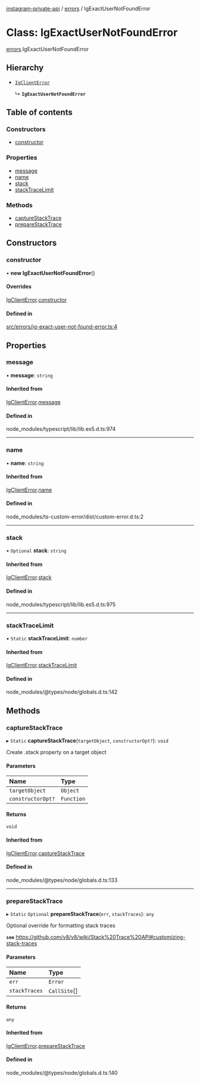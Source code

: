 [instagram-private-api](../../README.md) / [errors](../../modules/errors.md) / IgExactUserNotFoundError

# Class: IgExactUserNotFoundError

[errors](../../modules/errors.md).IgExactUserNotFoundError

## Hierarchy

- [`IgClientError`](IgClientError.md)

  ↳ **`IgExactUserNotFoundError`**

## Table of contents

### Constructors

- [constructor](IgExactUserNotFoundError.md#constructor)

### Properties

- [message](IgExactUserNotFoundError.md#message)
- [name](IgExactUserNotFoundError.md#name)
- [stack](IgExactUserNotFoundError.md#stack)
- [stackTraceLimit](IgExactUserNotFoundError.md#stacktracelimit)

### Methods

- [captureStackTrace](IgExactUserNotFoundError.md#capturestacktrace)
- [prepareStackTrace](IgExactUserNotFoundError.md#preparestacktrace)

## Constructors

### constructor

• **new IgExactUserNotFoundError**()

#### Overrides

[IgClientError](IgClientError.md).[constructor](IgClientError.md#constructor)

#### Defined in

[src/errors/ig-exact-user-not-found-error.ts:4](https://github.com/Nerixyz/instagram-private-api/blob/b3351b9/src/errors/ig-exact-user-not-found-error.ts#L4)

## Properties

### message

• **message**: `string`

#### Inherited from

[IgClientError](IgClientError.md).[message](IgClientError.md#message)

#### Defined in

node_modules/typescript/lib/lib.es5.d.ts:974

___

### name

• **name**: `string`

#### Inherited from

[IgClientError](IgClientError.md).[name](IgClientError.md#name)

#### Defined in

node_modules/ts-custom-error/dist/custom-error.d.ts:2

___

### stack

• `Optional` **stack**: `string`

#### Inherited from

[IgClientError](IgClientError.md).[stack](IgClientError.md#stack)

#### Defined in

node_modules/typescript/lib/lib.es5.d.ts:975

___

### stackTraceLimit

▪ `Static` **stackTraceLimit**: `number`

#### Inherited from

[IgClientError](IgClientError.md).[stackTraceLimit](IgClientError.md#stacktracelimit)

#### Defined in

node_modules/@types/node/globals.d.ts:142

## Methods

### captureStackTrace

▸ `Static` **captureStackTrace**(`targetObject`, `constructorOpt?`): `void`

Create .stack property on a target object

#### Parameters

| Name | Type |
| :------ | :------ |
| `targetObject` | `Object` |
| `constructorOpt?` | `Function` |

#### Returns

`void`

#### Inherited from

[IgClientError](IgClientError.md).[captureStackTrace](IgClientError.md#capturestacktrace)

#### Defined in

node_modules/@types/node/globals.d.ts:133

___

### prepareStackTrace

▸ `Static` `Optional` **prepareStackTrace**(`err`, `stackTraces`): `any`

Optional override for formatting stack traces

**`see`** https://github.com/v8/v8/wiki/Stack%20Trace%20API#customizing-stack-traces

#### Parameters

| Name | Type |
| :------ | :------ |
| `err` | `Error` |
| `stackTraces` | `CallSite`[] |

#### Returns

`any`

#### Inherited from

[IgClientError](IgClientError.md).[prepareStackTrace](IgClientError.md#preparestacktrace)

#### Defined in

node_modules/@types/node/globals.d.ts:140
